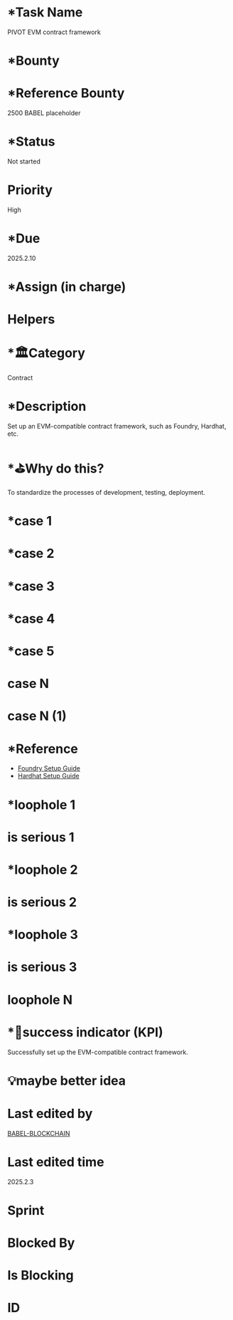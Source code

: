 # \*Task Name

PIVOT EVM contract framework

# \*Bounty

# \*Reference Bounty

2500 BABEL placeholder

# \*Status

Not started

# Priority

High

# \*Due

2025.2.10

# \*Assign (in charge)

# Helpers

# \*🏛Category

Contract

# \*Description

Set up an EVM-compatible contract framework, such as Foundry, Hardhat, etc.

# \*⛳️Why do this?

To standardize the processes of development, testing, deployment.

# \*case 1

# \*case 2

# \*case 3

# \*case 4

# \*case 5

# case N

# case N (1)

# \*Reference

-   [Foundry Setup Guide](https://book.getfoundry.sh)
-   [Hardhat Setup Guide](https://hardhat.org/getting-started)

# \*loophole 1

# is serious 1

# \*loophole 2

# is serious 2

# \*loophole 3

# is serious 3

# loophole N

# \*🎯success indicator (KPI)

Successfully set up the EVM-compatible contract framework.

# 💡maybe better idea

# Last edited by

[BABEL-BLOCKCHAIN](https://github.com/BABEL-BLOCKCHAIN)

# Last edited time

2025.2.3

# Sprint

# Blocked By

# Is Blocking

# ID
